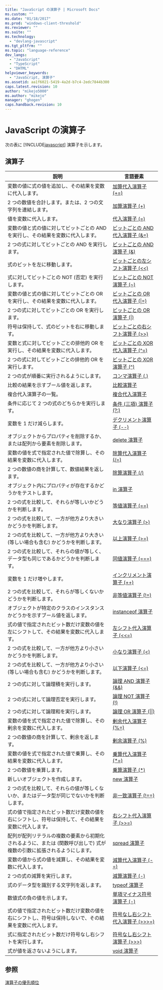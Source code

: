 ```yaml
---
title: "JavaScript の演算子 | Microsoft Docs"
ms.custom: ""
ms.date: "01/18/2017"
ms.prod: "windows-client-threshold"
ms.reviewer: ""
ms.suite: ""
ms.technology: 
  - "devlang-javascript"
ms.tgt_pltfrm: ""
ms.topic: "language-reference"
dev_langs: 
  - "JavaScript"
  - "TypeScript"
  - "DHTML"
helpviewer_keywords: 
  - "JavaScript, 演算子"
ms.assetid: aa1f6021-5419-4a2d-b7c4-2edc7844b300
caps.latest.revision: 10
author: "mikejo5000"
ms.author: "mikejo"
manager: "ghogen"
caps.handback.revision: 10
---
```

# JavaScript の演算子
次の表に [!INCLUDE[javascript](../../javascript/includes/javascript-md.md)] 演算子を示します。  
  
## 演算子  
  
|説明|言語要素|  
|--------|----------|  
|変数の値に式の値を追加し、その結果を変数に代入します。|[加算代入演算子 \(\+\=\)](../../javascript/reference/addition-assignment-operator-decrement-equal-javascript.md)|  
|2 つの数値を合計します。または、2 つの文字列を連結します。|[加算演算子 \(\+\)](../../javascript/reference/addition-operator-decrement-javascript.md)|  
|値を変数に代入します。|[代入演算子 \(\=\)](../../javascript/reference/assignment-operator-decrement-equal-javascript.md)|  
|変数の値と式の値に対してビットごとの AND を実行し、その結果を変数に代入します。|[ビットごとの AND 代入演算子 \(&\=\)](../../javascript/reference/bitwise-and-assignment-operator-decrement-equal-javascript.md)|  
|2 つの式に対してビットごとの AND を実行します。|[ビットごとの AND 演算子 \(&\)](../../javascript/reference/bitwise-and-operator-decrement-javascript.md)|  
|式のビットを左に移動します。|[ビットごとの左シフト演算子 \(\<\<\)](../../javascript/reference/bitwise-left-shift-operator-decrement-javascript.md)|  
|式に対してビットごとの NOT \(否定\) を実行します。|[ビットごとの NOT 演算子 \(~\)](../../javascript/reference/bitwise-not-operator-decrement-tilde-javascript.md)|  
|変数の値と式の値に対してビットごとの OR を実行し、その結果を変数に代入します。|[ビットごとの OR 代入演算子 \(&#124;\=\)](../../javascript/reference/bitwise-or-assignment-operator-decrement-equal-javascript.md)|  
|2 つの式に対してビットごとの OR を実行します。|[ビットごとの OR 演算子 \(&#124;\)](../../javascript/reference/bitwise-or-operator-decrement-javascript.md)|  
|符号は保持して、式のビットを右に移動します。|[ビットごとの右シフト演算子 \(\>\>\)](../../javascript/reference/bitwise-right-shift-operator-decrement-javascript.md)|  
|変数と式に対してビットごとの排他的 OR を実行し、その結果を変数に代入します。|[ビットごとの XOR 代入演算子 \(^\=\)](../../javascript/reference/bitwise-xor-assignment-operator-decrement-hat-equal-javascript.md)|  
|2 つの式に対してビットごとの排他的 OR を実行します。|[ビットごとの XOR 演算子 \(^\)](../../javascript/reference/bitwise-xor-operator-decrement-hat-javascript.md)|  
|2 つの式が順番に実行されるようにします。|[コンマ演算子 \(,\)](../../javascript/reference/comma-operator-decrement-javascript.md)|  
|比較の結果を示すブール値を返します。|[比較演算子](../../javascript/reference/comparison-operators-javascript.md)|  
|複合代入演算子の一覧。|[複合代入演算子](../../javascript/reference/compound-assignment-operators-javascript.md)|  
|条件に応じて 2 つの式のどちらかを実行します。|[条件 \(三項\) 演算子 \(?:\)](../../javascript/reference/conditional-ternary-operator-decrement-javascript.md)|  
|変数を 1 だけ減らします。|[デクリメント演算子 \(\-\-\)](../../javascript/reference/increment-and-decrement-operators-javascript.md)|  
|オブジェクトからプロパティを削除するか、または配列から要素を削除します。|[delete 演算子](../../javascript/reference/delete-operator-decrementjavascript.md)|  
|変数の値を式で指定された値で除算し、その結果を変数に代入します。|[除算代入演算子 \(\/\=\)](../../javascript/reference/division-assignment-operator-decrement-equal-javascript.md)|  
|2 つの数値の商を計算して、数値結果を返します。|[除算演算子 \(\/\)](../../javascript/reference/division-operator-decrement-javascript.md)|  
|オブジェクト内にプロパティが存在するかどうかをテストします。|[in 演算子](../../javascript/reference/in-operator-decrementjavascript.md)|  
|2 つの式を比較して、それらが等しいかどうかを判断します。|[等値演算子 \(\=\=\)](../../javascript/reference/comparison-operators-javascript.md)|  
|2 つの式を比較して、一方が他方より大きいかどうかを判断します。|[大なり演算子 \(\>\)](../../javascript/reference/comparison-operators-javascript.md)|  
|2 つの式を比較して、一方が他方より大きい \(等しい場合も含む\) かどうかを判断します。|[以上演算子 \(\>\=\)](../../javascript/reference/comparison-operators-javascript.md)|  
|2 つの式を比較して、それらの値が等しく、データ型も同じであるかどうかを判断します。|[同値演算子 \(\=\=\=\)](../../javascript/reference/comparison-operators-javascript.md)|  
|変数を 1 だけ増やします。|[インクリメント演算子 \(\+\+\)](../../javascript/reference/increment-and-decrement-operators-javascript.md)|  
|2 つの式を比較して、それらが等しくないかどうかを判断します。|[非等値演算子 \(\!\=\)](../../javascript/reference/comparison-operators-javascript.md)|  
|オブジェクトが特定のクラスのインスタンスかどうかを示すブール値を返します。|[instanceof 演算子](../../javascript/reference/instanceof-operator-decrementjavascript.md)|  
|式の値で指定されたビット数だけ変数の値を左にシフトして、その結果を変数に代入します。|[左シフト代入演算子 \(\<\<\=\)](../../javascript/reference/left-shift-assignment-operator-decrement-equal-javascript.md)|  
|2 つの式を比較して、一方が他方より小さいかどうかを判断します。|[小なり演算子 \(\<\)](../../javascript/reference/comparison-operators-javascript.md)|  
|2 つの式を比較して、一方が他方より小さい \(等しい場合も含む\) かどうかを判断します。|[以下演算子 \(\<\=\)](../../javascript/reference/comparison-operators-javascript.md)|  
|2 つの式に対して論理積を実行します。|[論理 AND 演算子 \(&&\)](../../javascript/reference/logical-and-operator-decrement-javascript.md)|  
|2 つの式に対して論理否定を実行します。|[論理 NOT 演算子 \(\!\)](../../javascript/reference/logical-not-operator-decrement-exclpt-javascript.md)|  
|2 つの式に対して論理和を実行します。|[論理 OR 演算子 \(&#124;&#124;\)](../../javascript/reference/logical-or-operator-decrement-javascript.md)|  
|変数の値を式で指定された値で除算し、その剰余を変数に代入します。|[剰余代入演算子 \(%\=\)](../../javascript/reference/modulus-assignment-operator-decrement-javascript.md)|  
|2 つの数値の商を計算して、剰余を返します。|[剰余演算子 \(%\)](../../javascript/reference/modulus-operator-decrementjavascript.md)|  
|変数の値を式で指定された値で乗算し、その結果を変数に代入します。|[乗算代入演算子 \(\*\=\)](../../javascript/reference/multiplication-assignment-operator-decrement-equal-javascript.md)|  
|2 つの数値を乗算します。|[乗算演算子 \(\*\)](../../javascript/reference/multiplication-operator-decrement-javascript.md)|  
|新しいオブジェクトを作成します。|[new 演算子](../../javascript/reference/new-operator-decrementjavascript.md)|  
|2 つの式を比較して、それらの値が等しくないか、またはデータ型が同じでないかを判断します。|[非一致演算子 \(\!\=\=\)](../../javascript/reference/comparison-operators-javascript.md)|  
|式の値で指定されたビット数だけ変数の値を右にシフトし、符号は保持して、その結果を変数に代入します。|[右シフト代入演算子 \(\>\>\=\)](../../javascript/reference/right-shift-assignment-operator-decrement-equal-javascript.md)|  
|配列が配列リテラルの複数の要素から初期化されるように、または \(関数呼び出しで\) 式が複数の引数に拡張されるようにします。|[spread 演算子](../../javascript/reference/spread-operator-decrement-dot-dot-dot-javascript.md)|  
|変数の値から式の値を減算し、その結果を変数に代入します。|[減算代入演算子 \(\-\=\)](../../javascript/reference/subtraction-assignment-operator-decrement-equal-javascript.md)|  
|2 つの式の減算を実行します。|[減算演算子 \(\-\)](../../javascript/reference/subtraction-operator-decrement-javascript.md)|  
|式のデータ型を識別する文字列を返します。|[typeof 演算子](../../javascript/reference/typeof-operator-decrementjavascript.md)|  
|数値式の負の値を示します。|[単項マイナス符号演算子 \(\-\)](../../javascript/reference/subtraction-operator-decrement-javascript.md)|  
|式の値で指定されたビット数だけ変数の値を右にシフトし、符号は保持しないで、その結果を変数に代入します。|[符号なし右シフト代入演算子 \(\>\>\>\=\)](../../javascript/reference/unsigned-right-shift-assignment-operator-decrement-equal-javascript.md)|  
|式に指定されたビット数だけ符号なし右シフトを実行します。|[符号なし右シフト演算子 \(\>\>\>\)](../../javascript/reference/unsigned-right-shift-operator-decrement-javascript.md)|  
|式が値を返さないようにします。|[void 演算子](../../javascript/reference/void-operator-decrementjavascript.md)|  
  
## 参照  
 [演算子の優先順位](../../javascript/operator-subtractprecedence-javascript.md)